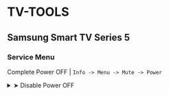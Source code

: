# TV-TOOLS

## Samsung Smart TV Series 5

### Service Menu
Complete Power OFF | `Info -> Menu -> Mute -> Power`
<details>
<summary>➤ Disable Power OFF</summary>
Option -> Production Option -> Frame TV -> ON

</details>